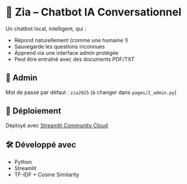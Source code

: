 # 💬 Zia – Chatbot IA Conversationnel

Un chatbot local, intelligent, qui :
- Répond naturellement (comme une humaine !)
- Sauvegarde les questions inconnues
- Apprend via une interface admin protégée
- Peut être entraîné avec des documents PDF/TXT

## 🔐 Admin
Mot de passe par défaut : `zia2025` (à changer dans `pages/2_admin.py`)

## 🚀 Déploiement
Déployé avec [Streamlit Community Cloud](https://streamlit.io/cloud)

## 🛠️ Développé avec
- Python
- Streamlit
- TF-IDF + Cosine Similarity